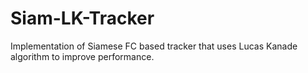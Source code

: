 # Siam-LK-Tracker
Implementation of Siamese FC based tracker that uses Lucas Kanade algorithm to improve performance.
